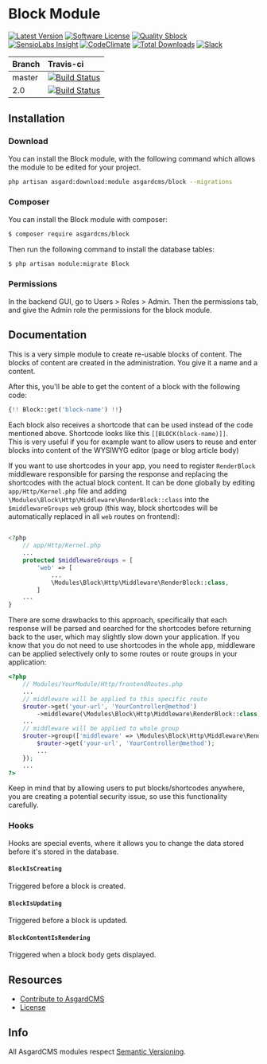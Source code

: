 # Block Module

[![Latest Version](https://img.shields.io/github/release/asgardcms/block.svg?style=flat-square)](https://github.com/asgardcms/block/releases)
[![Software License](https://img.shields.io/badge/license-MIT-brightgreen.svg?style=flat-square)](LICENSE.md)
[![Quality Sblock](https://img.shields.io/scrutinizer/g/asgardcms/block.svg?style=flat-square)](https://scrutinizer-ci.com/g/asgardcms/block)
[![SensioLabs Insight](https://img.shields.io/sensiolabs/i/650c6d28-e888-4bbc-a57b-cf684d3fe7bf.svg)](https://insight.sensiolabs.com/projects/650c6d28-e888-4bbc-a57b-cf684d3fe7bf)
[![CodeClimate](https://img.shields.io/codeclimate/github/AsgardCms/Block.svg)](https://codeclimate.com/github/AsgardCms/Block)
[![Total Downloads](https://img.shields.io/packagist/dt/asgardcms/block.svg?style=flat-square)](https://packagist.org/packages/asgardcms/block)
[![Slack](http://slack.asgardcms.com/badge.svg)](http://slack.asgardcms.com/)


| Branch | Travis-ci                                                                                                         |
|:-------|:------------------------------------------------------------------------------------------------------------------|
| master | [![Build Status](https://travis-ci.org/AsgardCms/Block.svg?branch=master)](https://travis-ci.org/AsgardCms/Block) |
| 2.0       | [![Build Status](https://travis-ci.org/AsgardCms/Block.svg?branch=2.0)](https://travis-ci.org/AsgardCms/Block) |

## Installation

### Download

You can install the Block module, with the following command which allows the module to be edited for your project.

``` sh
php artisan asgard:download:module asgardcms/block --migrations
```

### Composer
You can install the Block module with composer:

```sh
$ composer require asgardcms/block
```

Then run the following command to install the database tables:

```sh
$ php artisan module:migrate Block
```

### Permissions

In the backend GUI, go to Users > Roles > Admin. Then the permissions tab, and give the Admin role the permissions for the block module.

## Documentation

This is a very simple module to create re-usable blocks of content. The blocks of content are created in the administration. You give it a name and a content.

After this, you'll be able to get the content of a block with the following code:

``` php
{!! Block::get('block-name') !!}
```

Each block also receives a shortcode that can be used instead of the code mentioned above. Shortcode looks like this `[[BLOCK(block-name)]]`.  
This is very useful if you for example want to allow users to reuse and enter blocks into content of the WYSIWYG editor (page or blog article body)

If you want to use shortcodes in your app, you need to register `RenderBlock` middleware responsible for parsing the response and replacing the shortcodes
with the actual block content. It can be done globally by editing `app/Http/Kernel.php` file and adding `\Modules\Block\Http\Middleware\RenderBlock::class`
into the `$middlewareGroups` `web` group (this way, block shortcodes will be automatically replaced in all `web` routes on frontend):
```php
 
<?php
    // app/Http/Kernel.php
    ...
    protected $middlewareGroups = [
        'web' => [
            ...
            \Modules\Block\Http\Middleware\RenderBlock::class,
        ]
    ...
}
```

There are some drawbacks to this approach, specifically that each response will be parsed and searched for the shortcodes before returning
back to the user, which may slightly slow down your application. If you know that you do not need to use shortcodes in the whole app,
middleware can be applied selectively only to some routes or route groups in your application:

```php
<?php
    // Modules/YourModule/Http/frontendRoutes.php
    ...
    // middleware will be applied to this specific route
    $router->get('your-url', 'YourController@method')
        ->middleware(\Modules\Block\Http\Middleware\RenderBlock::class);
    ...
    // middleware will be applied to whole group
    $router->group(['middleware' => \Modules\Block\Http\Middleware\RenderBlock::class], function(Router $router) {
        $router->get('your-url', 'YourController@method');
        ...
    });
    ...
?>

```

Keep in mind that by allowing users to put blocks/shortcodes anywhere, you are creating a potential security issue, so
use this functionality carefully.  


### Hooks

Hooks are special events, where it allows you to change the data stored before it's stored in the database.

#### `BlockIsCreating`

Triggered before a block is created.

#### `BlockIsUpdating`

Triggered before a block is updated.

#### `BlockContentIsRendering`

Triggered when a block body gets displayed.

## Resources

- [Contribute to AsgardCMS](https://asgardcms.com/en/docs/getting-started/contributing)
- [License](LICENSE.md)


## Info

All AsgardCMS modules respect [Semantic Versioning](http://semver.org/).
